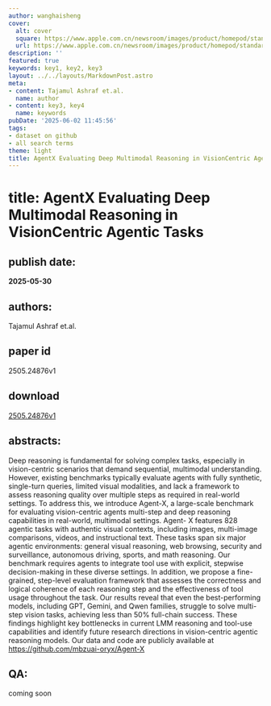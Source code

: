 ```yaml
---
author: wanghaisheng
cover:
  alt: cover
  square: https://www.apple.com.cn/newsroom/images/product/homepod/standard/Apple-HomePod-hero-230118_big.jpg.large_2x.jpg
  url: https://www.apple.com.cn/newsroom/images/product/homepod/standard/Apple-HomePod-hero-230118_big.jpg.large_2x.jpg
description: ''
featured: true
keywords: key1, key2, key3
layout: ../../layouts/MarkdownPost.astro
meta:
- content: Tajamul Ashraf et.al.
  name: author
- content: key3, key4
  name: keywords
pubDate: '2025-06-02 11:45:56'
tags:
- dataset on github
- all search terms
theme: light
title: AgentX Evaluating Deep Multimodal Reasoning in VisionCentric Agentic Tasks
---
```


# title: AgentX Evaluating Deep Multimodal Reasoning in VisionCentric Agentic Tasks 
## publish date: 
**2025-05-30** 
## authors: 
  Tajamul Ashraf et.al. 
## paper id
2505.24876v1
## download
[2505.24876v1](http://arxiv.org/abs/2505.24876v1)
## abstracts:
Deep reasoning is fundamental for solving complex tasks, especially in vision-centric scenarios that demand sequential, multimodal understanding. However, existing benchmarks typically evaluate agents with fully synthetic, single-turn queries, limited visual modalities, and lack a framework to assess reasoning quality over multiple steps as required in real-world settings. To address this, we introduce Agent-X, a large-scale benchmark for evaluating vision-centric agents multi-step and deep reasoning capabilities in real-world, multimodal settings. Agent- X features 828 agentic tasks with authentic visual contexts, including images, multi-image comparisons, videos, and instructional text. These tasks span six major agentic environments: general visual reasoning, web browsing, security and surveillance, autonomous driving, sports, and math reasoning. Our benchmark requires agents to integrate tool use with explicit, stepwise decision-making in these diverse settings. In addition, we propose a fine-grained, step-level evaluation framework that assesses the correctness and logical coherence of each reasoning step and the effectiveness of tool usage throughout the task. Our results reveal that even the best-performing models, including GPT, Gemini, and Qwen families, struggle to solve multi-step vision tasks, achieving less than 50% full-chain success. These findings highlight key bottlenecks in current LMM reasoning and tool-use capabilities and identify future research directions in vision-centric agentic reasoning models. Our data and code are publicly available at https://github.com/mbzuai-oryx/Agent-X
## QA:
coming soon
